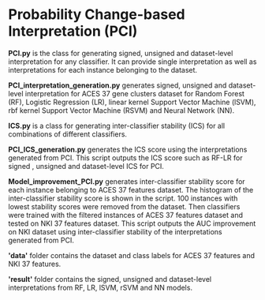 # Probability Change-based Interpretation (PCI)

**PCI.py** is the class for generating signed, unsigned and dataset-level interpretation for any classifier. It can provide single interpretation as well as interpretations for each instance belonging to the dataset.

**PCI_interpretation_generation.py** generates signed, unsigned and dataset-level interpretation for ACES 37 gene clusters dataset for Random Forest (RF), Logistic Regression (LR), linear kernel Support Vector Machine (lSVM), rbf kernel Support Vector Machine (RSVM) and Neural Network (NN).

**ICS.py** is a class for generating inter-classifier stability (ICS) for all combinations of different classifiers.

**PCI_ICS_generation.py** generates the ICS score using the interpretations generated from PCI. This script outputs the ICS score such as RF-LR for signed , unsigned and dataset-level ICS for PCI.

**Model_improvement_PCI.py** generates inter-classifier stability score for each instance belonging to ACES 37 features dataset. The histogram of the inter-classifier stability score is shown in the script. 100 instances with lowest stability scores were removed from the dataset. Then classifiers were trained with the filtered instances of ACES 37 features dataset and tested on NKI 37 features dataset. This script outputs the AUC improvement on NKI dataset using inter-classifier stability of the interpretations generated from PCI.

**'data'** folder contains the dataset and class labels for ACES 37 features and NKI 37 features.

**'result'** folder contains the signed, unsigned and dataset-level interpretations from RF, LR, lSVM, rSVM and NN models.
